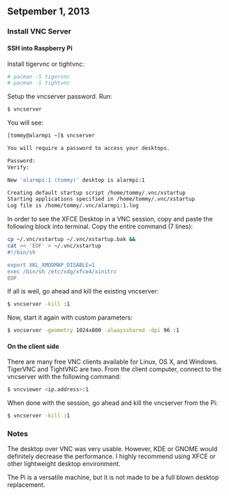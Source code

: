 ## Setpember 1, 2013

### Install VNC Server 
#### SSH into Raspberry Pi

Install tigervnc or tightvnc:

```bash
# pacman -S tigervnc
# pacman -S tightvnc
```

Setup the vncserver password. Run: 

```bash
$ vncserver
```

You will see:

```bash
[tommy@alarmpi ~]$ vncserver  

You will require a password to access your desktops.

Password:
Verify:

New 'alarmpi:1 (tommy)' desktop is alarmpi:1

Creating default startup script /home/tommy/.vnc/xstartup
Starting applications specified in /home/tommy/.vnc/xstartup
Log file is /home/tommy/.vnc/alarmpi:1.log
```

In order to see the XFCE Desktop in a VNC session, copy and paste the following
block into terminal. Copy the entire command (7 lines): 

```bash
cp ~/.vnc/xstartup ~/.vnc/xstartup.bak &&
cat << 'EOF' > ~/.vnc/xstartup
#!/bin/sh

export XKL_XMODMAP_DISABLE=1
exec /bin/sh /etc/xdg/xfce4/xinitrc
EOF
```

If all is well, go ahead and kill the existing vncserver:

```bash
$ vncserver -kill :1
```

Now, start it again with custom parameters:

```bash
$ vncserver -geometry 1024x800 -alwaysshared -dpi 96 :1
```


#### On the client side

There are many free VNC clients available for Linux, OS X, and Windows. TigerVNC
and TightVNC are two. From the client computer, connect to the vncserver with 
the following command:

```bash
$ vncviewer <ip.address>:1
```

When done with the session, go ahead and kill the vncserver from the Pi:

```bash
$ vncserver -kill :1
```


### Notes

The desktop over VNC was very usable. However, KDE or GNOME would definitely
decrease the performance. I highly recommend using XFCE or other lightweight
desktop environment.

The Pi is a versatile machine, but it is not made to be a full blown desktop
replacement.
